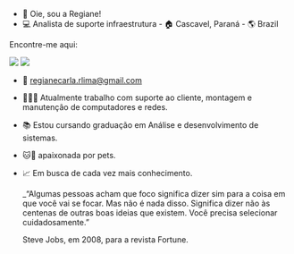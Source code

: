- 👋 Oie, sou a Regiane!
- 💻 Analista de suporte infraestrutura - 🏠 Cascavel, Paraná - 🌎 Brazil

 Encontre-me aqui:
 
 [<img src="https://img.shields.io/badge/linkedin-%230077B5.svg?&style=for-the-badge&logo=linkedin&logoColor=white" />](https://www.linkedin.com/in/regiane-rodrigues-885322129)
 [<img src = "https://img.shields.io/badge/facebook-%231877F2.svg?&style=for-the-badge&logo=facebook&logoColor=white">](https://www.facebook.com/profile.php?id=100011339416485&mibextid=ZbWKwL)
 
- 📧 regianecarla.rlima@gmail.com
- 👩🏻‍💻 Atualmente trabalho com suporte ao cliente, montagem e manutenção de computadores e redes.
- 📚 Estou cursando graduação em Análise e desenvolvimento de sistemas.
- 🐱🐶 apaixonada por pets.
- 📈 Em busca de cada vez mais conhecimento.

  _“Algumas pessoas acham que foco significa dizer sim para a coisa em que você vai se focar. Mas não é nada disso. Significa dizer não às centenas de outras boas ideias que existem. Você precisa selecionar cuidadosamente.”
       
    Steve Jobs, em 2008, para a revista Fortune.

<!---
Regiane-Rodrigues/Regiane-Rodrigues is a ✨ special ✨ repository because its `README.md` (this file) appears on your GitHub profile.
You can click the Preview link to take a look at your changes.
--->
